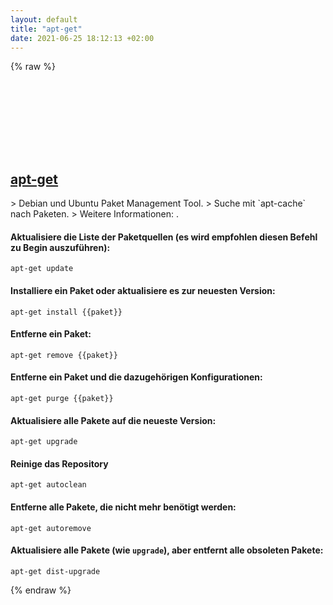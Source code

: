 ```yaml
---
layout: default
title: "apt-get"
date: 2021-06-25 18:12:13 +02:00
---
```

{% raw %}
<h2 id="apt-get">
  <a href="/de/linux/apt-get.html">apt-get</a> <a href="#apt-get"><svg class="icon">
    <use href="/assets/images/unicode_sprite.svg#link" />
  </svg></a>
</h2>
> Debian und Ubuntu Paket Management Tool.
> Suche mit `apt-cache` nach Paketen.
> Weitere Informationen: <https://manpages.debian.org/latest/apt/apt-get.8.html>.

#### Aktualisiere die Liste der Paketquellen (es wird empfohlen diesen Befehl zu Begin auszuführen):
```shell
apt-get update
```
#### Installiere ein Paket oder aktualisiere es zur neuesten Version:
```shell
apt-get install {{paket}}
```
#### Entferne ein Paket:
```shell
apt-get remove {{paket}}
```
#### Entferne ein Paket und die dazugehörigen Konfigurationen:
```shell
apt-get purge {{paket}}
```
#### Aktualisiere alle Pakete auf die neueste Version:
```shell
apt-get upgrade
```
#### Reinige das Repository
```shell
apt-get autoclean
```
#### Entferne alle Pakete, die nicht mehr benötigt werden:
```shell
apt-get autoremove
```
#### Aktualisiere alle Pakete (wie `upgrade`), aber entfernt alle obsoleten Pakete:
```shell
apt-get dist-upgrade
```
{% endraw %}